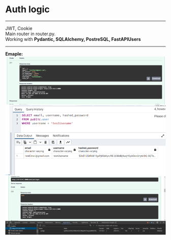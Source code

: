 <h1> Auth logic</h1>
<hr> 
<text> JWT, Cookie </text> <br>
<text> Main router in router.py. </text> <br>
<text> Working with <b>Pydantic, SQLAlchemy, PostreSQL, FastAPIUsers</b> </text> <br> <hr>
<text> <b> Emaple: </b> </text>
<img src="../../.github/auth/register_example.png"> 
<img src="../../.github/auth/db_register.png"> 
<img src="../../.github/auth/auth_example_request.png">